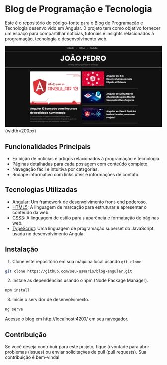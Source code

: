 # Blog de Programação e Tecnologia

Este é o repositório do código-fonte para o Blog de Programação e Tecnologia desenvolvido em Angular. O projeto tem como objetivo fornecer um espaço para compartilhar notícias, tutoriais e insights relacionados à programação, tecnologia e desenvolvimento web.

![Angular-Blog](./src/assets/screenshot-1.png){width=200px}

## Funcionalidades Principais

- Exibição de notícias e artigos relacionados à programação e tecnologia.
- Páginas detalhadas para cada postagem com conteúdo completo.
- Navegação fácil e intuitiva por categorias.
- Rodapé informativo com links úteis e informações de contato.

## Tecnologias Utilizadas

- [Angular](https://angular.io/): Um framework de desenvolvimento front-end poderoso.
- [HTML5](https://developer.mozilla.org/en-US/docs/Web/Guide/HTML/HTML5): A linguagem de marcação para estruturar e apresentar o conteúdo da web.
- [CSS3](https://developer.mozilla.org/en-US/docs/Web/CSS): A linguagem de estilo para a aparência e formatação de páginas web.
- [TypeScript](https://www.typescriptlang.org/): Uma linguagem de programação superset do JavaScript usada no desenvolvimento Angular.

## Instalação

1. Clone este repositório em sua máquina local usando `git clone`.

```bash
git clone https://github.com/seu-usuario/blog-angular.git
```

2. Instale as dependências usando o npm (Node Package Manager).

```bash
npm install
```

3. Inicie o servidor de desenvolvimento.

```bash
ng serve
```

Acesse o blog em http://localhost:4200/ em seu navegador.

## Contribuição

Se você deseja contribuir para este projeto, fique à vontade para abrir problemas (issues) ou enviar solicitações de pull (pull requests). Sua contribuição é bem-vinda!
